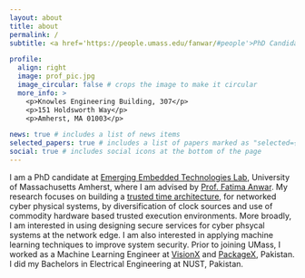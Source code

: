 ```yaml
---
layout: about
title: about
permalink: /
subtitle: <a href='https://people.umass.edu/fanwar/#people'>PhD Candidate, Electrical and Computer Engineering, UMass Amherst</a>.

profile:
  align: right
  image: prof_pic.jpg
  image_circular: false # crops the image to make it circular
  more_info: >
    <p>Knowles Engineering Building, 307</p>
    <p>151 Holdsworth Way</p>
    <p>Amherst, MA 01003</p>

news: true # includes a list of news items
selected_papers: true # includes a list of papers marked as "selected={true}"
social: true # includes social icons at the bottom of the page
---
```


I am a PhD candidate at [Emerging Embedded Technologies Lab](https://people.umass.edu/fanwar/?_gl=1*18pxsz3*_gcl_au*MTQ1Njg4MTcwOS4xNzAxNDYwNTI0*_ga*MTEzNjM2Nzk3OC4xNjc3NzExMjA3*_ga_21RLS0L7EB*MTcwMzQ0NjEyOC4xMDAuMC4xNzAzNDQ2MTI4LjAuMC4w), University of Massachusetts Amherst, where I am advised by [Prof. Fatima Anwar](https://scholar.google.com/citations?user=NiFGpXoAAAAJ&hl=en). My research focuses on building a [trusted time architecture](https://people.umass.edu/fanwar/?_gl=1*18pxsz3*_gcl_au*MTQ1Njg4MTcwOS4xNzAxNDYwNTI0*_ga*MTEzNjM2Nzk3OC4xNjc3NzExMjA3*_ga_21RLS0L7EB*MTcwMzQ0NjEyOC4xMDAuMC4xNzAzNDQ2MTI4LjAuMC4w#projects), for networked cyber physical systems, by diversification of clock sources and use of commodity hardware based trusted execution environments. More broadly, I am interested in using designing secure services for cyber phsycal systems at the network edge. I am also interested in applying machine learning techniques to improve system security. Prior to joining UMass, I worked as a Machine Learning Engineer at [VisionX](https://visionx.io) and [PackageX](https://packagex.io), Pakistan. I did my Bachelors in Electrical Engineering at NUST, Pakistan.
